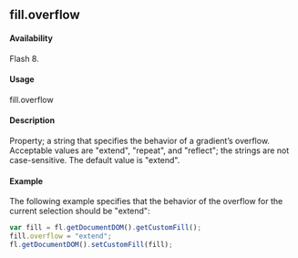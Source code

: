 ## fill.overflow

#### Availability

Flash 8.

#### Usage

fill.overflow

#### Description

Property; a string that specifies the behavior of a gradient’s overflow. Acceptable values are "extend", "repeat", and
"reflect"; the strings are not case-sensitive. The default value is "extend".

#### Example

The following example specifies that the behavior of the overflow for the current selection should be "extend":

```javascript
var fill = fl.getDocumentDOM().getCustomFill();
fill.overflow = "extend";
fl.getDocumentDOM().setCustomFill(fill);
```